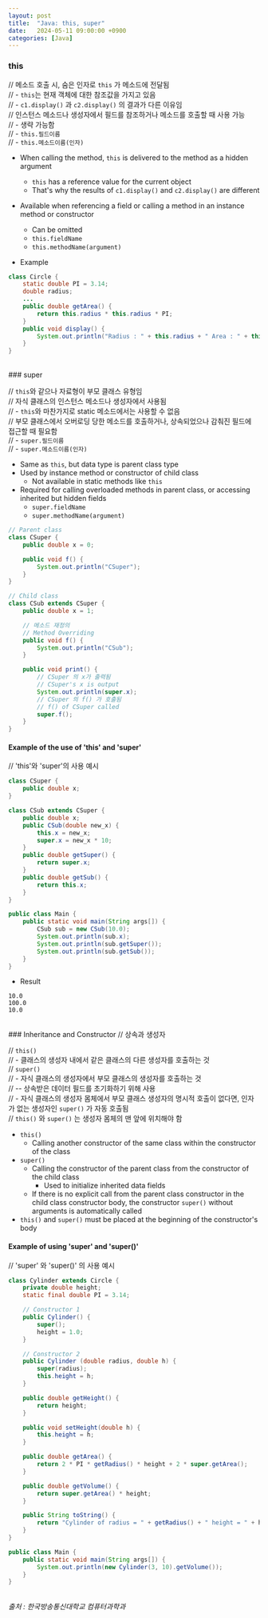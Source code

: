 ```yaml
---
layout: post
title:  "Java: this, super"
date:   2024-05-11 09:00:00 +0900
categories: [Java]
---
```


### this   
   
// 메소드 호출 시, 숨은 인자로 `this` 가 메소드에 전달됨   
// - `this`는 현재 객체에 대한 참조값을 가지고 있음   
// - `c1.display()` 과 `c2.display()` 의 결과가 다른 이유임   
// 인스턴스 메소드나 생성자에서 필드를 참조하거나 메소드를 호출할 때 사용 가능   
// - 생략 가능함   
// - `this.필드이름`   
// - `this.메소드이름(인자)`   
- When calling the method, `this` is delivered to the method as a hidden argument   
  - `this` has a reference value for the current object   
  - That's why the results of `c1.display()` and `c2.display()` are different   
- Available when referencing a field or calling a method in an instance method or constructor   
  - Can be omitted   
  - `this.fieldName`   
  - `this.methodName(argument)`   
   
- Example   
   
```java
class Circle {
    static double PI = 3.14;
    double radius;
    ...
    public double getArea() {
        return this.radius * this.radius * PI;
    }
    public void display() {
        System.out.println("Radius : " + this.radius + " Area : " + this.getArea());
    }
}
```
   
<br />
### super   
   
// `this`와 같으나 자료형이 부모 클래스 유형임   
// 자식 클래스의 인스턴스 메소드나 생성자에서 사용됨   
// - `this`와 마찬가지로 static 메소드에서는 사용할 수 없음   
// 부모 클래스에서 오버로딩 당한 메소드를 호출하거나, 상속되었으나 감춰진 필드에 접근할 때 필요함   
// - `super.필드이름`   
// - `super.메소드이름(인자)`   
- Same as `this`, but data type is parent class type   
- Used by instance method or constructor of child class   
  - Not available in static methods like `this`   
- Required for calling overloaded methods in parent class, or accessing inherited but hidden fields   
  - `super.fieldName`   
  - `super.methodName(argument)`   
   
```java
// Parent class
class CSuper {
    public double x = 0;

    public void f() {
        System.out.println("CSuper");
    }
}

// Child class
class CSub extends CSuper {
    public double x = 1;

    // 메소드 재정의
    // Method Overriding
    public void f() {
        System.out.println("CSub");
    }

    public void print() {
        // CSuper 의 x가 출력됨
        // CSuper's x is output
        System.out.println(super.x);
        // CSuper 의 f() 가 호출됨
        // f() of CSuper called
        super.f();
    }
}
```
   
#### Example of the use of 'this' and 'super'   
// 'this'와 'super'의 사용 예시   
   
```java
class CSuper {
    public double x;
}

class CSub extends CSuper {
    public double x;
    public CSub(double new_x) {
        this.x = new_x;
        super.x = new_x * 10;
    }
    public double getSuper() {
        return super.x;
    }
    public double getSub() {
        return this.x;
    }
}

public class Main {
    public static void main(String args[]) {
        CSub sub = new CSub(10.0);
        System.out.println(sub.x);
        System.out.println(sub.getSuper());
        System.out.println(sub.getSub());
    }
}
```
   
- Result   
   
```
10.0
100.0
10.0
```
   
<br />
### Inheritance and Constructor   
// 상속과 생성자   
   
// `this()`   
// - 클래스의 생성자 내에서 같은 클래스의 다른 생성자를 호출하는 것   
// `super()`   
// - 자식 클래스의 생성자에서 부모 클래스의 생성자를 호출하는 것   
// -- 상속받은 데이터 필드를 초기화하기 위해 사용   
// - 자식 클래스의 생성자 몸체에서 부모 클래스 생성자의 명시적 호출이 없다면, 인자가 없는 생성자인 `super()` 가 자동 호출됨   
// `this()` 와 `super()` 는 생성자 몸체의 맨 앞에 위치해야 함   
- `this()`   
  - Calling another constructor of the same class within the constructor of the class   
- `super()`   
  - Calling the constructor of the parent class from the constructor of the child class   
    - Used to initialize inherited data fields   
  - If there is no explicit call from the parent class constructor in the child class constructor body, the constructor `super()` without arguments is automatically called   
- `this()` and `super()` must be placed at the beginning of the constructor's body   
   
#### Example of using 'super' and 'super()'   
// 'super' 와 'super()' 의 사용 예시   
   
```java
class Cylinder extends Circle {
    private double height;
    static final double PI = 3.14;

    // Constructor 1
    public Cylinder() {
        super();
        height = 1.0;
    }

    // Constructor 2
    public Cylinder (double radius, double h) {
        super(radius);
        this.height = h;
    }

    public double getHeight() {
        return height;
    }

    public void setHeight(double h) {
        this.height = h;
    }

    public double getArea() {
        return 2 * PI * getRadius() * height + 2 * super.getArea();
    }

    public double getVolume() {
        return super.getArea() * height;
    }

    public String toString() {
        return "Cylinder of radius = " + getRadius() + " height = " + height;
    }
}

public class Main {
    public static void main(String args[]) {
        System.out.println(new Cylinder(3, 10).getVolume());
    }
}
```
   
<br />
<cite>출처 : 한국방송통신대학교 컴퓨터과학과</cite>
